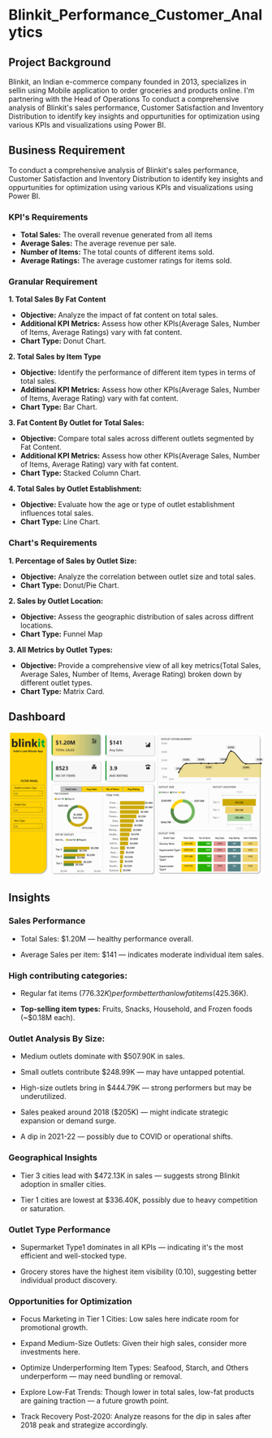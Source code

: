 # Blinkit_Performance_Customer_Analytics

## Project Background

Blinkit, an Indian e-commerce company founded in 2013, specializes in sellin using Mobile application to order groceries and products online. I'm partnering with the Head of Operations To conduct a comprehensive analysis of Blinkit's sales performance, Customer Satisfaction and Inventory Distribution to identify key insights and oppurtunities for optimization using various KPIs and visualizations using Power BI.

## Business Requirement

To conduct a comprehensive analysis of Blinkit's sales performance, Customer Satisfaction and Inventory Distribution to identify key insights and oppurtunities for optimization using various KPIs and visualizations using Power BI.

### KPI's Requirements

- **Total Sales:** The overall revenue generated from all items
- **Average Sales:** The average revenue per sale.
- **Number of Items:** The total counts of different items sold.
- **Average Ratings:** The average customer ratings for items sold.

### Granular Requirement

**1. Total Sales By Fat Content**
- **Objective:** Analyze the impact of fat content on total sales.
- **Additional KPI Metrics:** Assess how other KPIs(Average Sales, Number of Items, Average Ratings) vary with fat content.
- **Chart Type:** Donut Chart.

**2. Total Sales by Item Type**
- **Objective:** Identify the performance of different item types in terms of total sales.
- **Additional KPI Metrics:** Assess how other KPIs(Average Sales, Number of Items, Average Rating) vary with fat content.
- **Chart Type:** Bar Chart.

**3. Fat Content By Outlet for Total Sales:**
- **Objective:** Compare total sales across different outlets segmented by Fat Content.
- **Additional KPI Metrics:** Assess how other KPIs(Average Sales, Number of Items, Average Rating) vary with fat content.
- **Chart Type:** Stacked Column Chart.

**4. Total Sales by Outlet Establishment:**
- **Objective:** Evaluate how the age or type of outlet establishment influences total sales.
- **Chart Type:** Line Chart.

### Chart's Requirements

**1. Percentage of Sales by Outlet Size:**
- **Objective:** Analyze the correlation between outlet size and total sales.
- **Chart Type:** Donut/Pie Chart.

**2. Sales by Outlet Location:**
- **Objective:** Assess the geographic distribution of sales across diffrent locations.
- **Chart Type:** Funnel Map

**3. All Metrics by Outlet Types:**
- **Objective:** Provide a comprehensive view of all key metrics(Total Sales, Average Sales, Number of Items, Average Rating) broken down by different outlet types.
- **Chart Type:** Matrix Card.


## Dashboard

<img src="blinkit_dashboard.png" alt="blinkit_dashboard" width="700"/>



## Insights

### Sales Performance

- Total Sales: $1.20M — healthy performance overall.

- Average Sales per item: $141 — indicates moderate individual item sales.

### High contributing categories:

- Regular fat items ($776.32K) perform better than low fat items ($425.36K).

- **Top-selling item types:** Fruits, Snacks, Household, and Frozen foods (~$0.18M each).

### Outlet Analysis By Size:

- Medium outlets dominate with $507.90K in sales.

- Small outlets contribute $248.99K — may have untapped potential.

- High-size outlets bring in $444.79K — strong performers but may be underutilized.

- Sales peaked around 2018 ($205K) — might indicate strategic expansion or demand surge.

- A dip in 2021-22 — possibly due to COVID or operational shifts.

### Geographical Insights

- Tier 3 cities lead with $472.13K in sales — suggests strong Blinkit adoption in smaller cities.

- Tier 1 cities are lowest at $336.40K, possibly due to heavy competition or saturation.

### Outlet Type Performance

- Supermarket Type1 dominates in all KPIs — indicating it's the most efficient and well-stocked type.

- Grocery stores have the highest item visibility (0.10), suggesting better individual product discovery.

### Opportunities for Optimization

- Focus Marketing in Tier 1 Cities: Low sales here indicate room for promotional growth.

- Expand Medium-Size Outlets: Given their high sales, consider more investments here.

- Optimize Underperforming Item Types: Seafood, Starch, and Others underperform — may need bundling or removal.

- Explore Low-Fat Trends: Though lower in total sales, low-fat products are gaining traction — a future growth point.

- Track Recovery Post-2020: Analyze reasons for the dip in sales after 2018 peak and strategize accordingly.



